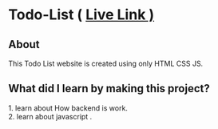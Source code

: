<h1>Todo-List ( <a href="">Live Link )</a></h1>
<h2>About</h2>
<p>This Todo List website is created using only HTML CSS JS.</p>
<h2>What did I learn by making this project?
</h2>
1. learn about How backend is work. <br>
2. learn about javascript .
